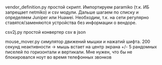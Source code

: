 vendor_definition.py простой скрипт. Импортируем paramiko (т.к. ИБ запрещает netmiko) и csv модули. Дальше шагаем по списку и определяем Juniper или Huawei. Необходим, т.к. на сети регулярно ставятся/заменяются устройства без информации о вендоре.

csv2j.py простой конвертер csv в json

mouse_mover.py симулятор движений мышки и нажатий шифта. 200 секунд неактивности -> мышь встает на центр экрана +/- 5 рандомных писелей по горизонтали и вертикали. Мне нужен, что бы не блокировался ноут во время телефонных звонков
